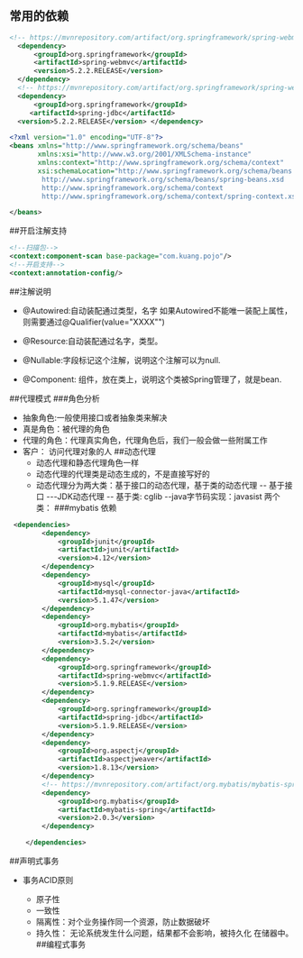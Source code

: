 ## 常用的依赖
```xml
<!-- https://mvnrepository.com/artifact/org.springframework/spring-webmvc -->
  <dependency>
      <groupId>org.springframework</groupId>
      <artifactId>spring-webmvc</artifactId>
      <version>5.2.2.RELEASE</version>
  </dependency>
  <!-- https://mvnrepository.com/artifact/org.springframework/spring-webmvc -->
  <dependency>
      <groupId>org.springframework</groupId>
     <artifactId>spring-jdbc</artifactId>
  <version>5.2.2.RELEASE</version> </dependency>
```
```xml
<?xml version="1.0" encoding="UTF-8"?>
<beans xmlns="http://www.springframework.org/schema/beans"
       xmlns:xsi="http://www.w3.org/2001/XMLSchema-instance"
       xmlns:context="http://www.springframework.org/schema/context"
       xsi:schemaLocation="http://www.springframework.org/schema/beans
        http://www.springframework.org/schema/beans/spring-beans.xsd
        http://www.springframework.org/schema/context
        http://www.springframework.org/schema/context/spring-context.xsd">

</beans>
```
##开启注解支持
```xml
<!--扫描包-->
<context:component-scan base-package="com.kuang.pojo"/>
<!--开启支持-->
<context:annotation-config/>
```
##注解说明
- @Autowired:自动装配通过类型，名字
      如果Autowired不能唯一装配上属性，则需要通过@Qualifier(value="XXXX"")
- @Resource:自动装配通过名字，类型。
- @Nullable:字段标记这个注解，说明这个注解可以为null.  

- @Component: 组件，放在类上，说明这个类被Spring管理了，就是bean.

##代理模式
###角色分析
- 抽象角色:一般使用接口或者抽象类来解决
- 真是角色：被代理的角色
- 代理的角色：代理真实角色，代理角色后，我们一般会做一些附属工作
- 客户： 访问代理对象的人
##动态代理
    - 动态代理和静态代理角色一样
    - 动态代理的代理类是动态生成的，不是直接写好的
    - 动态代理分为两大类：基于接口的动态代理，基于类的动态代理
        -- 基于接口 ---JDK动态代理
        -- 基于类: cglib
        --java字节码实现：javasist
        两个类：
###mybatis 依赖
```xml
 <dependencies>
        <dependency>
            <groupId>junit</groupId>
            <artifactId>junit</artifactId>
            <version>4.12</version>
        </dependency>
        <dependency>
            <groupId>mysql</groupId>
            <artifactId>mysql-connector-java</artifactId>
            <version>5.1.47</version>
        </dependency>
        <dependency>
            <groupId>org.mybatis</groupId>
            <artifactId>mybatis</artifactId>
            <version>3.5.2</version>
        </dependency>
        <dependency>
            <groupId>org.springframework</groupId>
            <artifactId>spring-webmvc</artifactId>
            <version>5.1.9.RELEASE</version>
        </dependency>
        <dependency>
            <groupId>org.springframework</groupId>
            <artifactId>spring-jdbc</artifactId>
            <version>5.1.9.RELEASE</version>
        </dependency>
        <dependency>
            <groupId>org.aspectj</groupId>
            <artifactId>aspectjweaver</artifactId>
            <version>1.8.13</version>
        </dependency>
        <!-- https://mvnrepository.com/artifact/org.mybatis/mybatis-spring -->
        <dependency>
            <groupId>org.mybatis</groupId>
            <artifactId>mybatis-spring</artifactId>
            <version>2.0.3</version>
        </dependency>

    </dependencies>
```
##声明式事务
- 事务ACID原则

   -  原子性
   - 一致性
   - 隔离性：对个业务操作同一个资源，防止数据破坏
   - 持久性： 无论系统发生什么问题，结果都不会影响，被持久化
              在储器中。
##编程式事务
